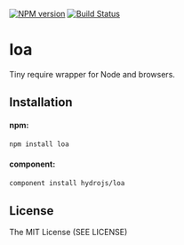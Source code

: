 [![NPM version](https://badge.fury.io/js/loa.png)](http://badge.fury.io/js/loa)
[![Build Status](https://secure.travis-ci.org/hydrojs/loa.png)](http://travis-ci.org/hydrojs/loa)

# loa

Tiny require wrapper for Node and browsers.

## Installation

#### npm:

```bash
npm install loa
```

#### component:

```bash
component install hydrojs/loa
```

## License

The MIT License (SEE LICENSE)
